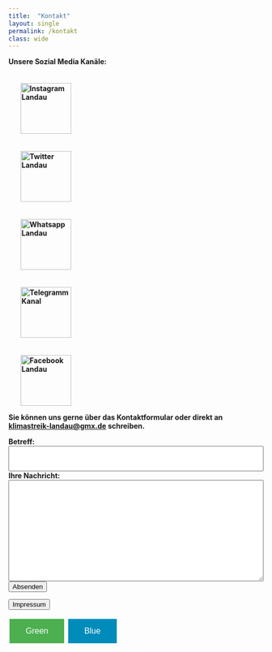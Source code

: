 ```yaml
---
title:  "Kontakt"
layout: single
permalink: /kontakt
class: wide
---
```

<b> Unsere Sozial Media Kanäle:<b>
<ul class="gallery">
  
<a href="https://www.instagram.com/klimastreiklandau/?hl=de" target=""> <img src="https://camo.githubusercontent.com/c9dacf0f25a1489fdbc6c0d2b41cda58b77fa210a13a886d6f99e027adfbd358/68747470733a2f2f6564656e742e6769746875622e696f2f537570657254696e7949636f6e732f696d616765732f7376672f696e7374616772616d2e737667" style="margin-right: 20px; margin-top: 20px" alt="Instagram Landau" height="100" width="100"> </a>

<a href="https://twitter.com/klimastreikld" target=""> <img src="https://camo.githubusercontent.com/35b0b8bfbd8840f35607fb56ad0a139047fd5d6e09ceb060c5c6f0a5abd1044c/68747470733a2f2f6564656e742e6769746875622e696f2f537570657254696e7949636f6e732f696d616765732f7376672f747769747465722e737667" style="margin-right: 20px; margin-top: 20px" alt="Twitter Landau" height="100" width="100"> </a>

<a href="https://chat.whatsapp.com/H0HW72PpRQi6URmGK4RgFJ" target=""> <img src="https://camo.githubusercontent.com/945d32cdd8d51fe844ca8b2976914ae8786586607aee1cba24d7318e24b30411/68747470733a2f2f6564656e742e6769746875622e696f2f537570657254696e7949636f6e732f696d616765732f7376672f77686174736170702e737667" style="margin-right: 20px; margin-top: 20px" alt="Whatsapp Landau" height="100" width="100"> </a>

<a href="https://t.me/FFFLDInfo" target=""> <img src="https://camo.githubusercontent.com/f4b401dd7cd9b7840fd31acafd49e151a80e4c9600bf219934461b96dd98e013/68747470733a2f2f6564656e742e6769746875622e696f2f537570657254696e7949636f6e732f696d616765732f7376672f74656c656772616d2e737667" style="margin-right: 20px; margin-top: 20px" alt="Telegramm Kanal" height="100" width="100"> </a>

<a href="https://de-de.facebook.com/Klimastreiklandau/" target=""> <img src="https://camo.githubusercontent.com/8f245234577766478eaf3ee72b0615e99bb9ef3eaa56e1c37f75692811181d5c/68747470733a2f2f6564656e742e6769746875622e696f2f537570657254696e7949636f6e732f696d616765732f7376672f66616365626f6f6b2e737667" style="margin-right: 20px; margin-top: 20px" alt="Facebook Landau" height="100" width="100"> </a>
</ul>
<!--https://github.com/edent/SuperTinyIcons -->

Sie können uns gerne über das Kontaktformular oder direkt an <b>klimastreik-landau@gmx.de</b> schreiben.

<style>
  .form-container { max-width: 100%; }
  .form-container input { position: relative; top: 0; left: 0; width: 100%; height: 50px; padding: 0 ; }
  .form-container textarea { position: relative; top: 0; left: 0; width: 100%; height: 200px; padding: 0; }
  .background-color: green;
</style>
<form action="https://formspree.io/f/xgeronze" method="POST" class="form-container">
  <label>Betreff:</label><br />
  <input type="text" name="Betreff" />
  <label>Ihre Nachricht:</label><br />
  <textarea name="Nachricht"></textarea>
  <button type="submit">Absenden</button>
</form>


<form action="http://google.com">
    <input type="submit" value="Impressum" style="center" alt="Impressum" height="100" width="400"/>
</form>

<style>
.button {
  border: none;
  color: white;
  padding: 15px 32px;
  text-align: center;
  text-decoration: none;
  display: inline-block;
  font-size: 16px;
  margin: 4px 2px;
  cursor: pointer;
}

.button1 {background-color: #4CAF50;} /* Green */
.button2 {background-color: #008CBA;} /* Blue */
</style>
</head>
<body>

<button class="button button1">Green</button>
<button class="button button2">Blue</button>


<p> </p>
